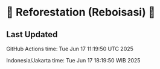
# 🌳 Reforestation (Reboisasi) 🌲

## Last Updated

GitHub Actions time: Tue Jun 17 11:19:50 UTC 2025

Indonesia/Jakarta time: Tue Jun 17 18:19:50 WIB 2025
